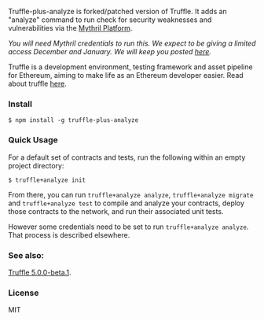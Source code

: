 Truffle-plus-analyze is forked/patched version of Truffle. It adds
an "analyze" command to run check for security weaknesses and
vulnerabilities via the [Mythril Platform](https://mythril.ai).

*You will need Mythril credentials to run this. We expect to be giving a limited access
December and January. We will keep you posted [here](https://mythril.ai/api-key).*

Truffle is a development environment, testing framework and asset
pipeline for Ethereum, aiming to make life as an Ethereum developer
easier. Read about truffle [here](https://truffleframework.com/docs/truffle/overview).

### Install

```
$ npm install -g truffle-plus-analyze
```

### Quick Usage

For a default set of contracts and tests, run the following within an empty project directory:

```
$ truffle+analyze init
```

From there, you can run `truffle+analyze analyze`, `truffle+analyze
migrate` and `truffle+analyze test` to compile and analyze your contracts, deploy
those contracts to the network, and run their associated unit tests.

However some credentials need to be set to run `truffle+analyze analyze`. That process is described elsewhere.

### See also:

[Truffle 5.0.0-beta.1](https://www.npmjs.com/package/truffle/v/5.0.0-beta.1).

### License

MIT
